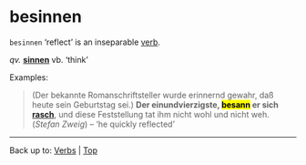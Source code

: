 # besinnen

`besinnen` ‘reflect’ is an inseparable [verb](../../index.md).

*qv.* **[sinnen](../../s/si/sinnen.md)** vb. ‘think’

Examples:

> (Der bekannte Romanschriftsteller wurde erinnernd gewahr, daß heute sein Geburtstag sei.) **Der einundvierzigste, <mark>besann</mark> er sich [rasch](../../../adjectives/r/ra/rasch.md)**, und diese Feststellung tat ihm nicht wohl und nicht weh. (*Stefan Zweig*) – ‘he quickly reflected’

----

Back up to: [Verbs](../../index.md) | [Top](../../../index.md)
